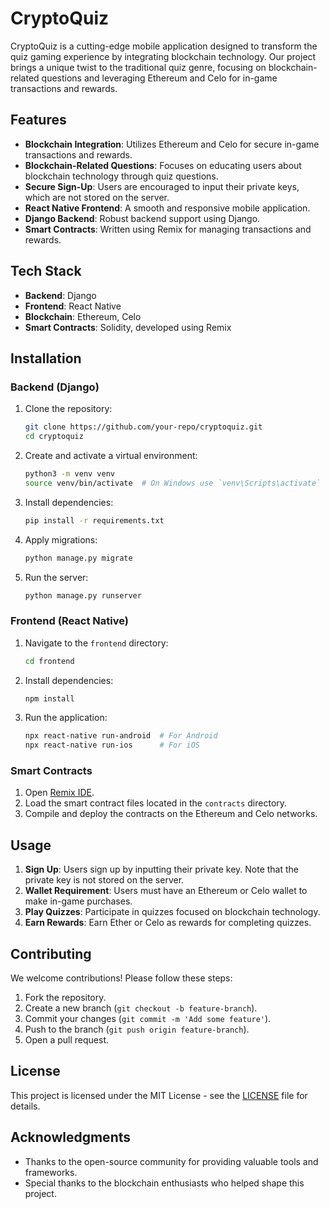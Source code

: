 # CryptoQuiz

CryptoQuiz is a cutting-edge mobile application designed to transform the quiz gaming experience by integrating blockchain technology. Our project brings a unique twist to the traditional quiz genre, focusing on blockchain-related questions and leveraging Ethereum and Celo for in-game transactions and rewards.

## Features

- **Blockchain Integration**: Utilizes Ethereum and Celo for secure in-game transactions and rewards.
- **Blockchain-Related Questions**: Focuses on educating users about blockchain technology through quiz questions.
- **Secure Sign-Up**: Users are encouraged to input their private keys, which are not stored on the server.
- **React Native Frontend**: A smooth and responsive mobile application.
- **Django Backend**: Robust backend support using Django.
- **Smart Contracts**: Written using Remix for managing transactions and rewards.

## Tech Stack

- **Backend**: Django
- **Frontend**: React Native
- **Blockchain**: Ethereum, Celo
- **Smart Contracts**: Solidity, developed using Remix

## Installation

### Backend (Django)

1. Clone the repository:
    ```bash
    git clone https://github.com/your-repo/cryptoquiz.git
    cd cryptoquiz
    ```

2. Create and activate a virtual environment:
    ```bash
    python3 -m venv venv
    source venv/bin/activate  # On Windows use `venv\Scripts\activate`
    ```

3. Install dependencies:
    ```bash
    pip install -r requirements.txt
    ```

4. Apply migrations:
    ```bash
    python manage.py migrate
    ```

5. Run the server:
    ```bash
    python manage.py runserver
    ```

### Frontend (React Native)

1. Navigate to the `frontend` directory:
    ```bash
    cd frontend
    ```

2. Install dependencies:
    ```bash
    npm install
    ```

3. Run the application:
    ```bash
    npx react-native run-android  # For Android
    npx react-native run-ios      # For iOS
    ```

### Smart Contracts

1. Open [Remix IDE](https://remix.ethereum.org/).
2. Load the smart contract files located in the `contracts` directory.
3. Compile and deploy the contracts on the Ethereum and Celo networks.

## Usage

1. **Sign Up**: Users sign up by inputting their private key. Note that the private key is not stored on the server.
2. **Wallet Requirement**: Users must have an Ethereum or Celo wallet to make in-game purchases.
3. **Play Quizzes**: Participate in quizzes focused on blockchain technology.
4. **Earn Rewards**: Earn Ether or Celo as rewards for completing quizzes.

## Contributing

We welcome contributions! Please follow these steps:

1. Fork the repository.
2. Create a new branch (`git checkout -b feature-branch`).
3. Commit your changes (`git commit -m 'Add some feature'`).
4. Push to the branch (`git push origin feature-branch`).
5. Open a pull request.

## License

This project is licensed under the MIT License - see the [LICENSE](LICENSE) file for details.

## Acknowledgments

- Thanks to the open-source community for providing valuable tools and frameworks.
- Special thanks to the blockchain enthusiasts who helped shape this project.

